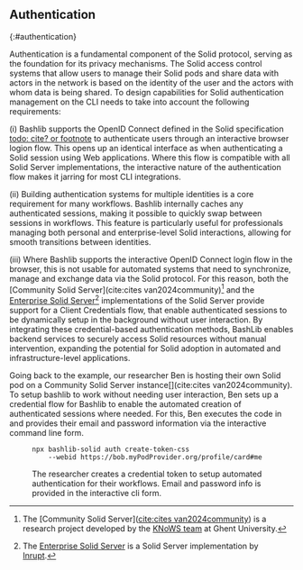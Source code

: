 ## Authentication
{:#authentication}

<!-- * Solid authentication is the core on which its privacy systems are built. -->
<!-- * Bashlib supports interactive browser login flows -->
<!-- * Bashlib supports hot-swapping authentication sessions on the fly to quickly swap between professional and personal identities. -->
<!-- * As interactive authentication flows are essential for back-end tasks, we support the latest client credentials implementations from both the CSS and ESS implementations. -->

Authentication is a fundamental component of the Solid protocol, serving as the foundation for its privacy mechanisms.
The Solid access control systems that allow users to manage their Solid pods and share data with actors in the network
is based on the identity of the user and the actors with whom data is being shared. 
To design capabilities for Solid authentication management on the CLI needs to take into account the following requirements:

(i) Bashlib supports the OpenID Connect defined in the Solid specification [todo: cite? or footnote]()
to authenticate users through an interactive browser logion flow. 
This opens up an identical interface as when authenticating a Solid session 
using Web applications. Where this flow is compatible with all Solid Server 
implementations, the interactive nature of the authentication flow makes 
it jarring for most CLI integrations.

(ii) Building authentication systems for multiple identities is a core requirement for many workflows. 
Bashlib internally caches any authenticated sessions, 
making it possible to quickly swap between sessions in workflows.
This feature is particularly useful for professionals managing both personal 
and enterprise-level Solid interactions, allowing for smooth transitions between identities.

(iii) Where Bashlib supports the interactive OpenID Connect login flow in the browser,
this is not usable for automated systems that need to synchronize, manage and exchange 
data via the Solid protocol. For this reason, both the [Community Solid Server](cite:cites van2024community)[^CSS]
and the [Enterprise Solid Server]()[^ESS] implementations of the Solid Server provide support for a Client Credentials flow,
that enable authenticated sessions to be dynamically setup in the background without user interaction.
By integrating these credential-based authentication methods, 
BashLib enables backend services to securely access Solid resources without manual intervention, 
expanding the potential for Solid adoption in automated and infrastructure-level applications.

[^CSS]: The [Community Solid Server]([cite:cites van2024community](https://communitysolidserver.github.io/CommunitySolidServer/latest/)) is a research project developed by the [KNoWS team](https://knows.idlab.ugent.be/) at Ghent University.
[^ESS]: The [Enterprise Solid Server](https://www.inrupt.com/) is a Solid Server implementation by [Inrupt](https://www.inrupt.com/).


Going back to the example, our researcher Ben is hosting their own Solid pod 
on a Community Solid Server instance[](cite:cites van2024community).
To setup bashlib to work without needing user interaction, Ben sets up
a credential flow for Bashlib to enable the automated creation of 
authenticated sessions where needed. For this, Ben executes the code
in [](#authentication-listing) and provides their email and password
information via the interactive command line form.


<figure id="authentication-listing" class="listing">
<pre style="font-size: 14px"><code>npx bashlib-solid auth create-token-css 
    --webid https://bob.myPodProvider.org/profile/card#me
</code></pre>
<figcaption markdown="block">
The researcher creates a credential token to setup automated authentication for their workflows. Email and password info is provided in the interactive cli form.
</figcaption>
</figure>